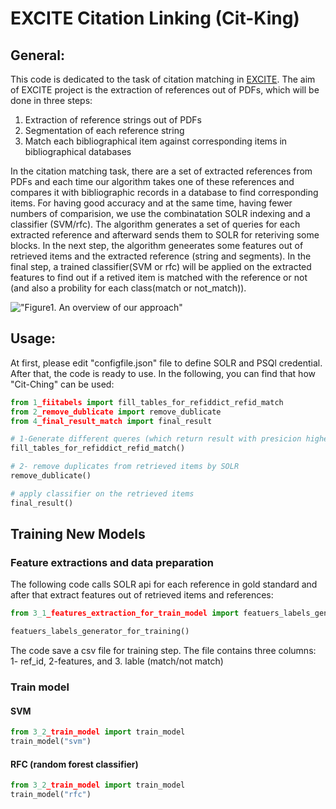 # EXCITE Citation Linking (Cit-King)

## General:
This code is dedicated to the task of citation matching in [EXCITE](https://west.uni-koblenz.de/en/research/excite).
The aim of EXCITE project is the extraction of references out of PDFs, which will be done in three steps:

1. Extraction of reference strings out of PDFs
2. Segmentation of each reference string
3. Match each bibliographical item against corresponding items in bibliographical databases
 
In the citation matching task, there are a set of extracted references from PDFs and each time our algorithm takes one of these references and compares it with bibliographic records in a database to find corresponding items. For having good accuracy and at the same time, having fewer numbers of comparision, we use the combinatation SOLR indexing and a classifier (SVM/rfc).
The algorithm generates a set of queries for each extracted reference and afterward sends them to SOLR for reteriving some blocks. In the next step, the algorithm geneerates some features out of retrieved items and the extracted reference (string and segments).
In the final step, a trained classifier(SVM or rfc) will be applied on the extracted features to find out if a retived item is matched with the reference or not (and also a probility for each class(match or not_match)).

!["Figure1. An overview of our approach"](https://raw.githubusercontent.com/exciteproject/ref_matcher/master/picreadme/overview.png)


## Usage:
At first, please edit "configfile.json" file to define SOLR and PSQl credential. After that, the code is ready to use. In the following, you can find that how "Cit-Ching" can be used:

```python
from 1_fiitabels import fill_tables_for_refiddict_refid_match
from 2_remove_dublicate import remove_dublicate
from 4_final_result_match import final_result

# 1-Generate different queres (which return result with presicion higher that 0.6) for each reference and 2- send to SOLR api
fill_tables_for_refiddict_refid_match()

# 2- remove duplicates from retrieved items by SOLR
remove_dublicate()

# apply classifier on the retrieved items
final_result()
```
## Training New Models
### Feature extractions and data preparation
The following code calls SOLR api for each reference in gold standard and after that extract features out of retrieved items and references: 
```python
from 3_1_features_extraction_for_train_model import featuers_labels_generator_for_training

featuers_labels_generator_for_training()
```
The code save a csv file for training step. The file contains three columns: 1- ref_id, 2-features, and 3. lable (match/not match)

### Train model 
#### SVM
```python
from 3_2_train_model import train_model
train_model("svm")
```

#### RFC (random forest classifier)
```python
from 3_2_train_model import train_model
train_model("rfc")
```
